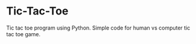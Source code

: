 # Tic-Tac-Toe
Tic tac toe program using Python.
Simple code for human vs computer tic tac toe game.
